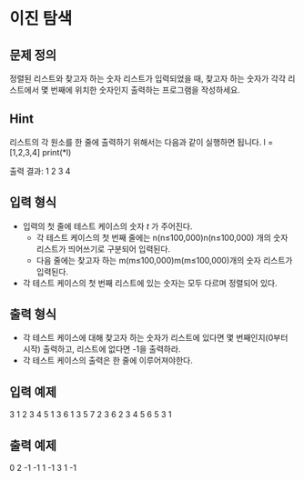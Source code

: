 # 이진 탐색

## 문제 정의

정렬된 리스트와 찾고자 하는 숫자 리스트가 입력되었을 때, 찾고자 하는 숫자가 각각 리스트에서 몇 번째에 위치한 숫자인지 출력하는 프로그램을 작성하세요.

## Hint

리스트의 각 원소를 한 줄에 출력하기 위해서는 다음과 같이 실행하면 됩니다.
l = [1,2,3,4]
print(*l)

출력 결과: 1 2 3 4

## 입력 형식

- 입력의 첫 줄에 테스트 케이스의 숫자 *t* 가 주어진다.
  - 각 테스트 케이스의 첫 번째 줄에는 n(n≤100,000)n(n≤100,000) 개의 숫자 리스트가 띄어쓰기로 구분되어 입력된다.
  - 다음 줄에는 찾고자 하는 m(m≤100,000)m(m≤100,000)개의 숫자 리스트가 입력된다.
- 각 테스트 케이스의 첫 번째 리스트에 있는 숫자는 모두 다르며 정렬되어 있다.

## 출력 형식

- 각 테스트 케이스에 대해 찾고자 하는 숫자가 리스트에 있다면 몇 번째인지(0부터 시작) 출력하고, 리스트에 없다면 -1을 출력하라.
- 각 테스트 케이스의 출력은 한 줄에 이루어져야한다.

## 입력 예제

3
1 2 3 4 5
1 3 6
1 3 5 7
2 3 6
2 3 4 5 6
5 3 1

## 출력 예제

0 2 -1
-1 1 -1
3 1 -1